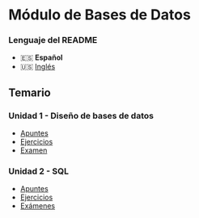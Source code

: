 # Módulo de Bases de Datos

### Lenguaje del README
- 🇪🇸 **Español**
- 🇺🇸 [Inglés](./README-en.md)

## Temario
### Unidad 1 - Diseño de bases de datos
- [Apuntes](./unidad1-diseno_de_bases_de_datos/apuntes/)
- [Ejercicios](./unidad1-diseno_de_bases_de_datos/ejercicios/)
- [Examen](./unidad1-diseno_de_bases_de_datos/examen/)
### Unidad 2 - SQL
- [Apuntes](./unidad2-sql/apuntes/)
- [Ejercicios](./unidad2-sql/ejercicios/)
- [Exámenes](./unidad2-sql/examenes/)
